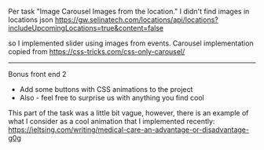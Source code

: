 Per task
"Image Carousel Images from the location."
I didn't find images in locations json
https://gw.selinatech.com/locations/api/locations?includeUpcomingLocations=true&content=false

so I implemented slider using images from events.
Carousel implementation copied from
https://css-tricks.com/css-only-carousel/

---

Bonus front end 2

- Add some buttons with CSS animations to the project
- Also - feel free to surprise us with anything you find cool

This part of the task was a little bit vague, however, there is an example of what I consider as a cool animation that I implemented recently:
https://ieltsing.com/writing/medical-care-an-advantage-or-disadvantage-g0g
